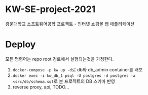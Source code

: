 # KW-SE-project-2021
광운대학교 소프트웨어공학 프로젝트 - 인터넷 쇼핑몰 웹 애플리케이션

# Deploy
모든 명령어는 repo root 경로에서 실행되는것을 가정한다.
1. `docker-compose -p kw up -d`로 db와 db_admin container를 배포
2. `docker exec -i kw_db_1 psql -U postgres -d postgres -a <src/db/schema.sql`로 본 프로젝트의 DB 스키마 반영
3. reverse proxy, api, TODO...
